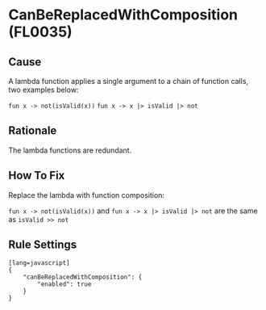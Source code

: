 # CanBeReplacedWithComposition (FL0035)

## Cause

A lambda function applies a single argument to a chain of function calls, two examples below:

`fun x -> not(isValid(x))`
`fun x -> x |> isValid |> not`

## Rationale

The lambda functions are redundant.

## How To Fix

Replace the lambda with function composition:

`fun x -> not(isValid(x))` and `fun x -> x |> isValid |> not` are the same as `isValid >> not`

## Rule Settings

	[lang=javascript]
    {
        "canBeReplacedWithComposition": { 
            "enabled": true
        }
    }

